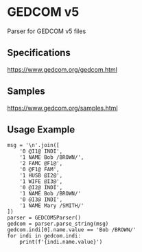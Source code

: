 # GEDCOM v5

Parser for GEDCOM v5 files

## Specifications

https://www.gedcom.org/gedcom.html

## Samples

https://www.gedcom.org/samples.html

## Usage Example

    msg = '\n'.join([
        '0 @I1@ INDI',
        '1 NAME Bob /BROWN/',
        '2 FAMC @F1@',
        '0 @F1@ FAM',
        '1 HUSB @I2@',
        '1 WIFE @I3@',
        '0 @I2@ INDI',
        '1 NAME Bob /BROWN/'
        '0 @I3@ INDI',
        '1 NAME Mary /SMITH/'
    ])
    parser = GEDCOM5Parser()
    gedcom = parser.parse_string(msg)
    gedcom.indi[0].name.value == 'Bob /BROWN/'
    for indi in gedcom.indi:
        print(f'{indi.name.value}')
